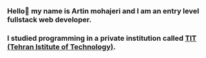 ### Hello🤚 my name is Artin mohajeri and I am an entry level fullstack web developer. 
### I studied programming in a private institution called [TIT (Tehran Istitute of Technology)](https://www.linkedin.com/company/mft-tit/people/).
